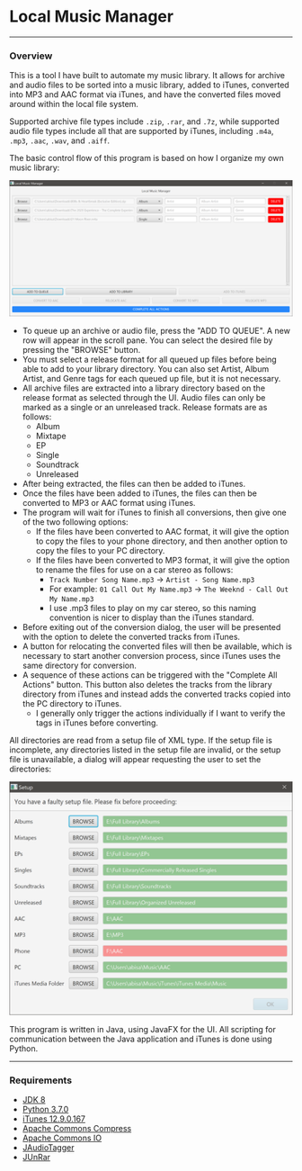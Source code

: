 # Local Music Manager
---

### Overview

This is a tool I have built to automate my music library. It allows for archive and audio files to be sorted into a music library, added to iTunes, converted into MP3 and AAC format via iTunes, and have the converted files moved around within the local file system.

Supported archive file types include `.zip`, `.rar`, and `.7z`, while supported audio file types include all that are supported by iTunes, including `.m4a`, `.mp3`, `.aac`, `.wav`, and `.aiff`.

The basic control flow of this program is based on how I organize my own music library:

![Main Screen](img/MainScreen.PNG)

* To queue up an archive or audio file, press the "ADD TO QUEUE". A new row will appear in the scroll pane. You can select the desired file by pressing the "BROWSE" button.
* You must select a release format for all queued up files before being able to add to your library directory. You can also set Artist, Album Artist, and Genre tags for each queued up file, but it is not necessary.
* All archive files are extracted into a library directory based on the release format as selected through the UI. Audio files can only be marked as a single or an unreleased track. Release formats are as follows:
  * Album
  * Mixtape
  * EP
  * Single
  * Soundtrack
  * Unreleased
* After being extracted, the files can then be added to iTunes.
* Once the files have been added to iTunes, the files can then be converted to MP3 or AAC format using iTunes.
* The program will wait for iTunes to finish all conversions, then give one of the two following options:
  * If the files have been converted to AAC format, it will give the option to copy the files to your phone directory, and then another option to copy the files to your PC directory.
  * If the files have been converted to MP3 format, it will give the option to rename the files for use on a car stereo as follows:
    * `Track Number Song Name.mp3` &rarr; `Artist - Song Name.mp3`
    * For example: `01 Call Out My Name.mp3` &rarr; `The Weeknd - Call Out My Name.mp3`
    * I use .mp3 files to play on my car stereo, so this naming convention is nicer to display than the iTunes standard.
* Before exiting out of the conversion dialog, the user will be presented with the option to delete the converted tracks from iTunes.
* A button for relocating the converted files will then be available, which is necessary to start another conversion process, since iTunes uses the same directory for conversion.
* A sequence of these actions can be triggered with the "Complete All Actions" button. This button also deletes the tracks from the library directory from iTunes and instead adds the converted tracks copied into the PC directory to iTunes.
  * I generally only trigger the actions individually if I want to verify the tags in iTunes before converting.

All directories are read from a setup file of XML type. If the setup file is incomplete, any directories listed in the setup file are invalid, or the setup file is unavailable, a dialog will appear requesting the user to set the directories:

![Setup Dialog](img/SetupDialog.PNG)

This program is written in Java, using JavaFX for the UI. All scripting for communication between the Java application and iTunes is done using Python.

---

### Requirements

* [JDK 8](https://www.oracle.com/technetwork/java/javase/downloads/jdk8-downloads-2133151.html)
* [Python 3.7.0](https://www.python.org/downloads/release/python-370/)
* [iTunes 12.9.0.167](https://www.apple.com/itunes/download/)
* [Apache Commons Compress](https://commons.apache.org/proper/commons-compress/)
* [Apache Commons IO](https://commons.apache.org/proper/commons-io/)
* [JAudioTagger](http://www.jthink.net/jaudiotagger/)
* [JUnRar](https://github.com/edmund-wagner/junrar)